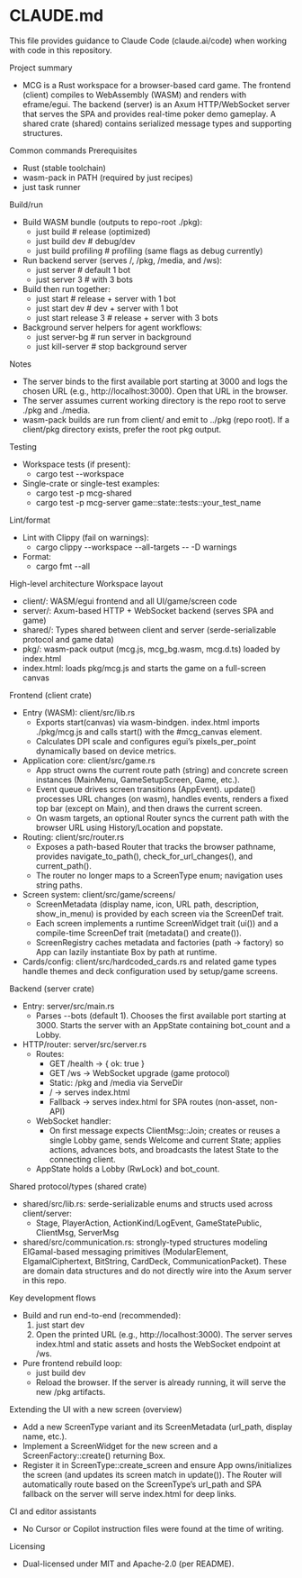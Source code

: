 # CLAUDE.md

This file provides guidance to Claude Code (claude.ai/code) when working with code in this repository.

Project summary
- MCG is a Rust workspace for a browser-based card game. The frontend (client) compiles to WebAssembly (WASM) and renders with eframe/egui. The backend (server) is an Axum HTTP/WebSocket server that serves the SPA and provides real-time poker demo gameplay. A shared crate (shared) contains serialized message types and supporting structures.

Common commands
Prerequisites
- Rust (stable toolchain)
- wasm-pack in PATH (required by just recipes)
- just task runner

Build/run
- Build WASM bundle (outputs to repo-root ./pkg):
  - just build              # release (optimized)
  - just build dev          # debug/dev
  - just build profiling    # profiling (same flags as debug currently)
- Run backend server (serves /, /pkg, /media, and /ws):
  - just server             # default 1 bot
  - just server 3           # with 3 bots
- Build then run together:
  - just start              # release + server with 1 bot
  - just start dev          # dev + server with 1 bot
  - just start release 3    # release + server with 3 bots
- Background server helpers for agent workflows:
  - just server-bg          # run server in background
  - just kill-server        # stop background server

Notes
- The server binds to the first available port starting at 3000 and logs the chosen URL (e.g., http://localhost:3000). Open that URL in the browser.
- The server assumes current working directory is the repo root to serve ./pkg and ./media.
- wasm-pack builds are run from client/ and emit to ../pkg (repo root). If a client/pkg directory exists, prefer the root pkg output.

Testing
- Workspace tests (if present):
  - cargo test --workspace
- Single-crate or single-test examples:
  - cargo test -p mcg-shared
  - cargo test -p mcg-server game::state::tests::your_test_name

Lint/format
- Lint with Clippy (fail on warnings):
  - cargo clippy --workspace --all-targets -- -D warnings
- Format:
  - cargo fmt --all

High-level architecture
Workspace layout
- client/: WASM/egui frontend and all UI/game/screen code
- server/: Axum-based HTTP + WebSocket backend (serves SPA and game)
- shared/: Types shared between client and server (serde-serializable protocol and game data)
- pkg/: wasm-pack output (mcg.js, mcg_bg.wasm, mcg.d.ts) loaded by index.html
- index.html: loads pkg/mcg.js and starts the game on a full-screen canvas

Frontend (client crate)
- Entry (WASM): client/src/lib.rs
  - Exports start(canvas) via wasm-bindgen. index.html imports ./pkg/mcg.js and calls start() with the #mcg_canvas element.
  - Calculates DPI scale and configures egui’s pixels_per_point dynamically based on device metrics.
- Application core: client/src/game.rs
  - App struct owns the current route path (string) and concrete screen instances (MainMenu, GameSetupScreen, Game, etc.).
  - Event queue drives screen transitions (AppEvent). update() processes URL changes (on wasm), handles events, renders a fixed top bar (except on Main), and then draws the current screen.
  - On wasm targets, an optional Router syncs the current path with the browser URL using History/Location and popstate.
- Routing: client/src/router.rs
  - Exposes a path-based Router that tracks the browser pathname, provides navigate_to_path(), check_for_url_changes(), and current_path().
  - The router no longer maps to a ScreenType enum; navigation uses string paths.
- Screen system: client/src/game/screens/
  - ScreenMetadata (display name, icon, URL path, description, show_in_menu) is provided by each screen via the ScreenDef trait.
  - Each screen implements a runtime ScreenWidget trait (ui()) and a compile-time ScreenDef trait (metadata() and create()).
  - ScreenRegistry caches metadata and factories (path -> factory) so App can lazily instantiate Box<dyn ScreenWidget> by path at runtime.
- Cards/config: client/src/hardcoded_cards.rs and related game types handle themes and deck configuration used by setup/game screens.

Backend (server crate)
- Entry: server/src/main.rs
  - Parses --bots <N> (default 1). Chooses the first available port starting at 3000. Starts the server with an AppState containing bot_count and a Lobby.
- HTTP/router: server/src/server.rs
  - Routes:
    - GET /health -> { ok: true }
    - GET /ws -> WebSocket upgrade (game protocol)
    - Static: /pkg and /media via ServeDir
    - / -> serves index.html
    - Fallback -> serves index.html for SPA routes (non-asset, non-API)
  - WebSocket handler:
    - On first message expects ClientMsg::Join; creates or reuses a single Lobby game, sends Welcome and current State; applies actions, advances bots, and broadcasts the latest State to the connecting client.
  - AppState holds a Lobby (RwLock) and bot_count.

Shared protocol/types (shared crate)
- shared/src/lib.rs: serde-serializable enums and structs used across client/server:
  - Stage, PlayerAction, ActionKind/LogEvent, GameStatePublic, ClientMsg, ServerMsg
- shared/src/communication.rs: strongly-typed structures modeling ElGamal-based messaging primitives (ModularElement, ElgamalCiphertext, BitString, CardDeck, CommunicationPacket). These are domain data structures and do not directly wire into the Axum server in this repo.

Key development flows
- Build and run end-to-end (recommended):
  1) just start dev
  2) Open the printed URL (e.g., http://localhost:3000). The server serves index.html and static assets and hosts the WebSocket endpoint at /ws.
- Pure frontend rebuild loop:
  - just build dev
  - Reload the browser. If the server is already running, it will serve the new /pkg artifacts.

Extending the UI with a new screen (overview)
- Add a new ScreenType variant and its ScreenMetadata (url_path, display name, etc.).
- Implement a ScreenWidget for the new screen and a ScreenFactory::create() returning Box<dyn ScreenWidget>.
- Register it in ScreenType::create_screen and ensure App owns/initializes the screen (and updates its screen match in update()). The Router will automatically route based on the ScreenType’s url_path and SPA fallback on the server will serve index.html for deep links.

CI and editor assistants
- No Cursor or Copilot instruction files were found at the time of writing.

Licensing
- Dual-licensed under MIT and Apache-2.0 (per README).
